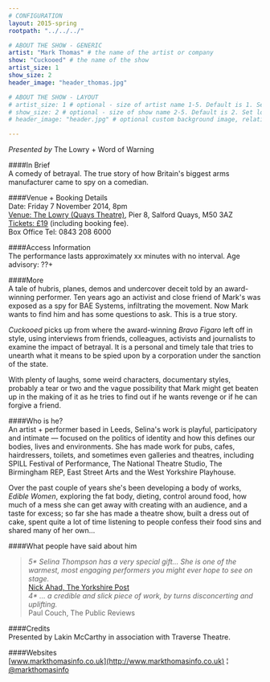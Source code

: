 ```yaml
---
# CONFIGURATION
layout: 2015-spring
rootpath: "../../../"

# ABOUT THE SHOW - GENERIC
artist: "Mark Thomas" # the name of the artist or company
show: "Cuckooed" # the name of the show
artist_size: 1
show_size: 2
header_image: "header_thomas.jpg"    

# ABOUT THE SHOW - LAYOUT
# artist_size: 1 # optional - size of artist name 1-5. Default is 1. Set longer names to lower values
# show_size: 2 # optional - size of show name 2-5. Default is 2. Set longer names to lower values
# header_image: "header.jpg" # optional custom background image, relative to current page

---
```

*Presented by* The Lowry + Word of Warning      
       
####In Brief      
A comedy of betrayal. The true story of how Britain's biggest arms manufacturer came to spy on a comedian.             
              
####Venue + Booking Details    
Date: Friday 7 November 2014, 8pm     
[Venue: The Lowry (Quays Theatre)](http://www.thelowry.com/plan-your-visit/getting-here), Pier 8, Salford Quays, M50 3AZ    
[Tickets: £19](http://www.thelowry.com/event/mark-thomas2) (including booking fee).        
Box Office Tel: 0843 208 6000        

####Access Information        
The performance lasts approximately xx minutes with no interval. Age advisory: ??+        
       
####More            
A tale of hubris, planes, demos and undercover deceit told by an award-winning performer. Ten years ago an activist and close friend of Mark's was exposed as a spy for BAE Systems, infiltrating the movement. Now Mark wants to find him and has some questions to ask. This is a true story.          
              
*Cuckooed* picks up from where the award-winning *Bravo Figaro* left off in style, using interviews from friends, colleagues, activists and journalists to examine the impact of betrayal. It is a personal and timely tale that tries to unearth what it means to be spied upon by a corporation under the sanction of the state.            
              
With plenty of laughs, some weird characters, documentary styles, probably a tear or two and the vague possibility that Mark might get beaten up in the making of it as he tries to find out if he wants revenge or if he can forgive a friend.            
              
####Who is he?    
An artist + performer based in Leeds, Selina's work is playful, participatory and intimate — focused on the politics of identity and how this defines our bodies, lives and environments. She has made work for pubs, cafes, hairdressers, toilets, and sometimes even galleries and theatres, including SPILL Festival of Performance, The National Theatre Studio, The Birmingham REP, East Street Arts and the West Yorkshire Playhouse.           
              
Over the past couple of years she's been developing a body of works, *Edible Women*, exploring the fat body, dieting, control around food, how much of a mess she can get away with creating with an audience, and a taste for excess; so far she has made a theatre show, built a dress out of cake, spent quite a lot of time listening to people confess their food sins and shared many of her own…          
              
####What people have said about him         
>*5\* Selina Thompson has a very special gift… She is one of the warmest, most engaging performers you might ever hope to see on stage.*<br>[Nick Ahad, The Yorkshire Post](http://www.yorkshirepost.co.uk/yorkshire-living/arts/theatre-and-tv/theatre-reviews-we-re-not-going-back-chewing-the-fat-and-the-magic-flute-1-6914920)          
*4\* … a credible and slick piece of work, by turns disconcerting and uplifting.*<br>Paul Couch, The Public Reviews        
        
####Credits    
Presented by Lakin McCarthy in association with Traverse Theatre.            
              
####Websites        
[www.markthomasinfo.co.uk](http://www.markthomasinfo.co.uk) ¦ [@markthomasinfo](http://twitter.com/markthomasinfo)
